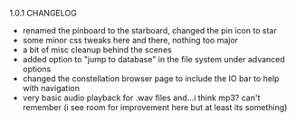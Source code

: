 1.0.1 CHANGELOG

- renamed the pinboard to the starboard, changed the pin icon to star
- some minor css tweaks here and there, nothing too major
- a bit of misc cleanup behind the scenes
- added option to "jump to database" in the file system under advanced options
- changed the constellation browser page to include the IO bar to help with navigation
- very basic audio playback for .wav files and...i think mp3? can't remember (i see room for improvement here but at least its something)
